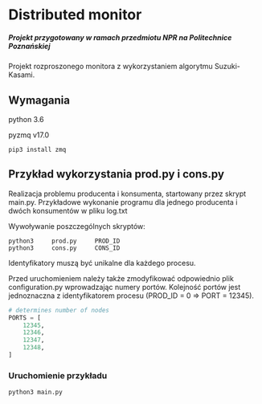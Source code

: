 # Distributed monitor

##### Projekt przygotowany w ramach przedmiotu NPR na Politechnice Poznańskiej

Projekt rozproszonego monitora z wykorzystaniem algorytmu Suzuki-Kasami.

## Wymagania
python 3.6

pyzmq  v17.0

`pip3 install zmq `

## Przykład wykorzystania prod.py i cons.py

Realizacja problemu producenta i konsumenta, startowany przez skrypt main.py.
Przykładowe wykonanie programu dla jednego producenta i dwóch konsumentów w pliku log.txt

Wywoływanie poszczególnych skryptów:
```shell
python3 	prod.py 	PROD_ID
python3 	cons.py 	CONS_ID
```
Identyfikatory muszą być unikalne dla każdego procesu.

Przed uruchomieniem należy także zmodyfikować odpowiednio plik configuration.py wprowadzając numery portów. Kolejność portów jest jednoznaczna z identyfikatorem procesu (PROD_ID = 0 => PORT = 12345).
```python
# determines number of nodes
PORTS = [
    12345,
    12346,
    12347,
    12348,
]
```

### Uruchomienie przykładu
`python3 main.py`
